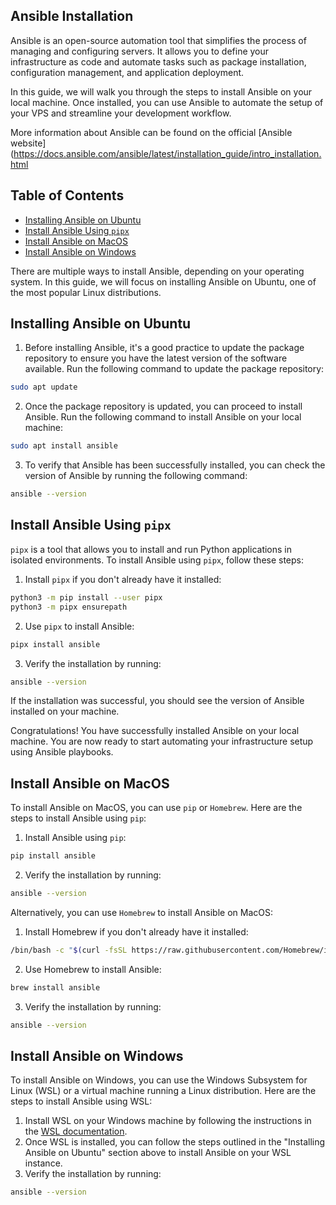 ## Ansible Installation

Ansible is an open-source automation tool that simplifies the process of managing and configuring servers. It allows you to define your infrastructure as code and automate tasks such as package installation, configuration management, and application deployment.

In this guide, we will walk you through the steps to install Ansible on your local machine. Once installed, you can use Ansible to automate the setup of your VPS and streamline your development workflow.

More information about Ansible can be found on the official [Ansible website](https://docs.ansible.com/ansible/latest/installation_guide/intro_installation.html

## Table of Contents

* [Installing Ansible on Ubuntu](#installing-ansible-on-ubuntu)
* [Install Ansible Using `pipx`](#install-ansible-using-pipx)
* [Install Ansible on MacOS](#install-ansible-on-macos)
* [Install Ansible on Windows](#install-ansible-on-windows)


There are multiple ways to install Ansible, depending on your operating system. In this guide, we will focus on installing Ansible on Ubuntu, one of the most popular Linux distributions.

## Installing Ansible on Ubuntu

1. Before installing Ansible, it's a good practice to update the package repository to ensure you have the latest version of the software available. Run the following command to update the package repository:

```bash
sudo apt update
```

2. Once the package repository is updated, you can proceed to install Ansible. Run the following command to install Ansible on your local machine:

```bash
sudo apt install ansible
```

3. To verify that Ansible has been successfully installed, you can check the version of Ansible by running the following command:

```bash
ansible --version
```

## Install Ansible Using `pipx`

`pipx` is a tool that allows you to install and run Python applications in isolated environments. To install Ansible using `pipx`, follow these steps:

1. Install `pipx` if you don't already have it installed:

```bash
python3 -m pip install --user pipx
python3 -m pipx ensurepath
```

2. Use `pipx` to install Ansible:

```bash
pipx install ansible
```

3. Verify the installation by running:

```bash
ansible --version
```

If the installation was successful, you should see the version of Ansible installed on your machine.

Congratulations! You have successfully installed Ansible on your local machine. You are now ready to start automating your infrastructure setup using Ansible playbooks.

## Install Ansible on MacOS

To install Ansible on MacOS, you can use `pip` or `Homebrew`. Here are the steps to install Ansible using `pip`:

1. Install Ansible using `pip`:

```bash
pip install ansible
```

2. Verify the installation by running:

```bash
ansible --version
```

Alternatively, you can use `Homebrew` to install Ansible on MacOS:

1. Install Homebrew if you don't already have it installed:

```bash
/bin/bash -c "$(curl -fsSL https://raw.githubusercontent.com/Homebrew/install/HEAD/install.sh)"
```

2. Use Homebrew to install Ansible:

```bash
brew install ansible
```

3. Verify the installation by running:

```bash
ansible --version
```


## Install Ansible on Windows

To install Ansible on Windows, you can use the Windows Subsystem for Linux (WSL) or a virtual machine running a Linux distribution. Here are the steps to install Ansible using WSL:

1. Install WSL on your Windows machine by following the instructions in the [WSL documentation](https://docs.microsoft.com/en-us/windows/wsl/install).
2. Once WSL is installed, you can follow the steps outlined in the "Installing Ansible on Ubuntu" section above to install Ansible on your WSL instance.
3. Verify the installation by running:

```bash
ansible --version
```


